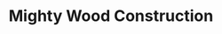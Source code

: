 ---
title: "Mighty Wood Construction"
url: /meycauayan/mighty-wood-construction/
shop: Baustoffe
---